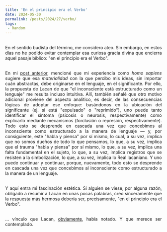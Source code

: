 ```yaml
---
title: 'En el principio era el Verbo'
date: 2024-05-30
permalink: /posts/2024/27/verbo/
tags:
 - Random
---
```



<div style="text-align: justify;">

<br>En el sentido budista del término, me considero ateo. Sin embargo, en estos días no he podido evitar contemplar esa curiosa gracia divina que encierra aquel pasaje bíblico: "en el principio era el Verbo".<br>

<br>En mi <a href="https://arduinotomasi.github.io/posts/2024/27/materialidad/">post anterior</a>, mencioné que mi experiencia como <em>homo sapiens</em> sugiere que esa <em>materialidad</em> con la que percibo mis ideas, sin importar cuán abstractas, debe originarse en el lenguaje, en el significante. Por ello, la propuesta de Lacan de que "el inconsciente está estructurado como un lenguaje" me resulta incluso intuitiva. Allí, también señalé que otro motivo adicional proviene del aspecto analítico, es decir, de las consecuencias lógicas de adoptar ese enfoque: basándonos en la ubicación del significante (ej. si está "expulsado" o "reprimido"), uno puede tanto identificar el síntoma (psicosis o neurosis, respectivamente) como explicarlo mediante mecanismos (forclusión o represión, respectivamente). Todo esto se desprende en cascada una vez que concebimos al inconsciente como estructurado a la manera de lenguaje — y, por consiguiente, este "habla y piensa" por sí mismo, lo cual, a su vez, implica que no somos dueños de todo lo que pensamos, lo que, a su vez, implica que el trauma "habla y piensa" por sí mismo, lo que, a su vez, implica una falta fundamental en el sujeto, lo que, a su vez, implica registros que se resisten a la simbolización, lo que, a su vez, implica lo Real lacaniano. Y uno puede continuar y continuar, porque, nuevamente, todo esto se desprende en cascada una vez que concebimos al inconsciente como estructurado a la manera de un lenguaje.<br>


 <br>Y aquí entra mi fascinación estética. Si alguien se viese, por alguna razón, obligado a resumir a Lacan en unas pocas palabras, creo sinceramente que la respuesta más hermosa debería ser, precisamente, "en el principio era el Verbo".<br>

 <br>... vínculo que Lacan, <a href="https://psicoanalisislacaniano.com/entrevista-a-lacan-por-caruso-1969/">obviamente</a>, había notado. Y que merece ser contemplado. <br>




</div><br>